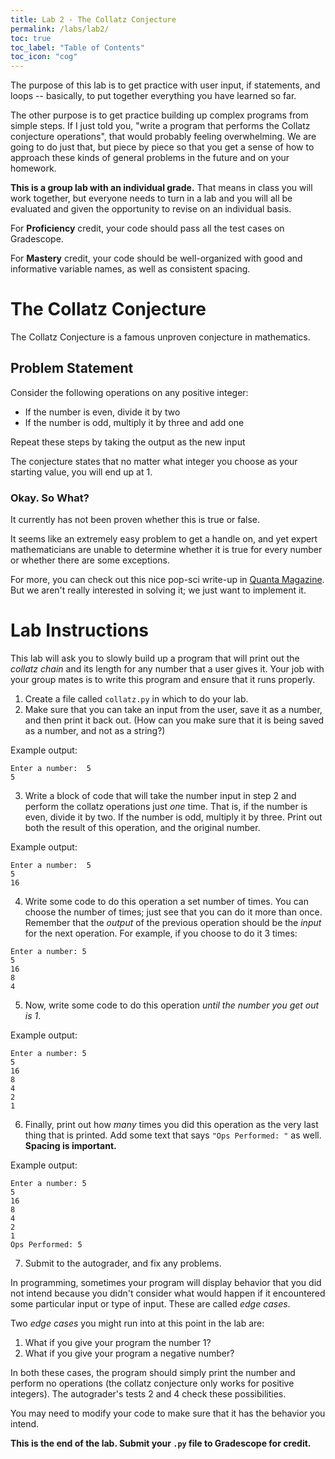 ```yaml
---
title: Lab 2 - The Collatz Conjecture
permalink: /labs/lab2/
toc: true
toc_label: "Table of Contents"
toc_icon: "cog"
---
```


The purpose of this lab is to get practice with user input, if statements, and loops -- basically, to put together everything you have learned so far. 

The other purpose is to get practice building up complex programs from simple steps. If I just told you, "write a program that performs the Collatz conjecture operations", that would probably feeling overwhelming. We are going to do just that, but piece by piece so that you get a sense of how to approach these kinds of general problems in the future and on your homework. 

**This is a group lab with an individual grade.** That means in class you will work together, but everyone needs to turn in a lab and you will all be evaluated and given the opportunity to revise on an individual basis.

For **Proficiency** credit, your code should pass all the test cases on Gradescope.

For **Mastery** credit, your code should be well-organized with good and informative variable names, as well as consistent spacing. 

# The Collatz Conjecture

The Collatz Conjecture is a famous unproven conjecture in mathematics.

## Problem Statement

Consider the following operations on any positive integer:

- If the number is even, divide it by two
- If the number is odd, multiply it by three and add one

Repeat these steps by taking the output as the new input

The conjecture states that no matter what integer you choose as your starting value, you will end up at 1. 

### Okay. So What?

It currently has not been proven whether this is true or false. 

It seems like an extremely easy problem to get a handle on, and yet expert mathematicians are unable to determine whether it is true for every number or whether there are some exceptions. 

For more, you can check out this nice pop-sci write-up in [Quanta Magazine](https://www.quantamagazine.org/why-mathematicians-still-cant-solve-the-collatz-conjecture-20200922/). But we aren't really interested in solving it; we just want to implement it. 

# Lab Instructions

This lab will ask you to slowly build up a program that will print out the _collatz chain_ and its length for any number that a user gives it. Your job with your group mates is to write this program and ensure that it runs properly.

1. Create a file called `collatz.py` in which to do your lab. 
2. Make sure that you can take an input from the user, save it as a number, and then print it back out. (How can you make sure that it is being saved as a number, and not as a string?)

Example output:

```
Enter a number:  5
5
```

3. Write a block of code that will take the number input in step 2 and perform the collatz operations just _one_ time. That is, if the number is even, divide it by two. If the number is odd, multiply it by three. Print out both the result of this operation, and the original number. 

Example output: 

```
Enter a number:  5
5
16
```

4. Write some code to do this operation a set number of times. You can choose the number of times; just see that you can do it more than once. Remember that the _output_ of the previous operation should be the _input_ for the next operation. For example, if you choose to do it 3 times:

```
Enter a number: 5
5
16
8
4
```


5. Now, write some code to do this operation _until the number you get out is 1_. 

Example output:

```
Enter a number: 5
5
16
8
4
2
1
```

6. Finally, print out how _many_ times you did this operation as the very last thing that is printed. Add some text that says `"Ops Performed: "` as well. **Spacing is important.**

Example output:

```
Enter a number: 5
5
16
8
4
2
1
Ops Performed: 5
```

7. Submit to the autograder, and fix any problems. 

In programming, sometimes your program will display behavior that you did not intend because you didn't consider what would happen if it encountered some particular input or type of input. These are called _edge cases_. 

Two _edge cases_ you might run into at this point in the lab are:

1. What if you give your program the number 1?
2. What if you give your program a negative number?

In both these cases, the program should simply print the number and perform no operations (the collatz conjecture only works for positive integers). The autograder's tests 2 and 4 check these possibilities.

You may need to modify your code to make sure that it has the behavior you intend. 

**This is the end of the lab. Submit your `.py` file to Gradescope for credit.**
